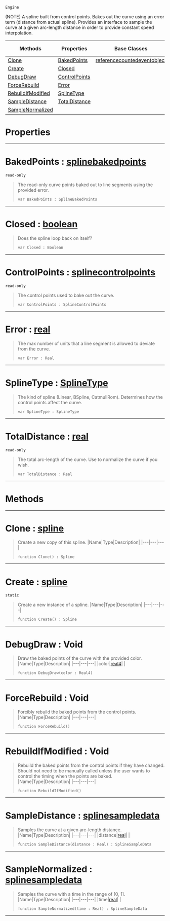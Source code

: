  `Engine`

(NOTE) A spline built from control points. Bakes out the curve using an error term (distance from actual spline). Provides an interface to sample the curve at a given arc-length distance in order to provide constant speed interpolation.

|Methods|Properties|Base Classes|Derived Classes|
|---|---|---|---|
|[ Clone](https://github.com/zeroengineteam/ZeroDocs/code_reference/class_reference/spline.markdown#clone-zero-engine-docume)|[ BakedPoints](https://github.com/zeroengineteam/ZeroDocs/code_reference/class_reference/spline.markdown#bakedpoints-zero-engine)|[referencecountedeventobject](https://github.com/zeroengineteam/ZeroDocs/code_reference/class_reference/referencecountedeventobject.markdown)| |
|[ Create](https://github.com/zeroengineteam/ZeroDocs/code_reference/class_reference/spline.markdown#create-zero-engine-docum)|[ Closed](https://github.com/zeroengineteam/ZeroDocs/code_reference/class_reference/spline.markdown#closed-zero-engine-docum)| | |
|[ DebugDraw](https://github.com/zeroengineteam/ZeroDocs/code_reference/class_reference/spline.markdown#debugdraw-void)|[ ControlPoints](https://github.com/zeroengineteam/ZeroDocs/code_reference/class_reference/spline.markdown#controlpoints-zero-engin)| | |
|[ ForceRebuild](https://github.com/zeroengineteam/ZeroDocs/code_reference/class_reference/spline.markdown#forcerebuild-void)|[ Error](https://github.com/zeroengineteam/ZeroDocs/code_reference/class_reference/spline.markdown#error-zero-engine-docume)| | |
|[ RebuildIfModified](https://github.com/zeroengineteam/ZeroDocs/code_reference/class_reference/spline.markdown#rebuildifmodified-void)|[ SplineType](https://github.com/zeroengineteam/ZeroDocs/code_reference/class_reference/spline.markdown#splinetype-zero-engine-d)| | |
|[ SampleDistance](https://github.com/zeroengineteam/ZeroDocs/code_reference/class_reference/spline.markdown#sampledistance-zero-engi)|[ TotalDistance](https://github.com/zeroengineteam/ZeroDocs/code_reference/class_reference/spline.markdown#totaldistance-zero-engin)| | |
|[ SampleNormalized](https://github.com/zeroengineteam/ZeroDocs/code_reference/class_reference/spline.markdown#samplenormalized-zero-en)| | | |


 #  Properties


---  
 #  BakedPoints : [splinebakedpoints](https://github.com/zeroengineteam/ZeroDocs/code_reference/class_reference/splinebakedpoints.markdown)

 `read-only`

> The read-only curve points baked out to line segments using the provided error.
> ``` lang=cpp, name=Zilch
> var BakedPoints : SplineBakedPoints


---  
 #  Closed : [boolean](https://github.com/zeroengineteam/ZeroDocs/code_reference/zilch_base_types/boolean.markdown)

> Does the spline loop back on itself?
> ``` lang=cpp, name=Zilch
> var Closed : Boolean


---  
 #  ControlPoints : [splinecontrolpoints](https://github.com/zeroengineteam/ZeroDocs/code_reference/class_reference/splinecontrolpoints.markdown)

 `read-only`

> The control points used to bake out the curve.
> ``` lang=cpp, name=Zilch
> var ControlPoints : SplineControlPoints


---  
 #  Error : [real](https://github.com/zeroengineteam/ZeroDocs/code_reference/zilch_base_types/real.markdown)

> The max number of units that a line segment is allowed to deviate from the curve.
> ``` lang=cpp, name=Zilch
> var Error : Real


---  
 #  SplineType : [SplineType](https://github.com/zeroengineteam/ZeroDocs/code_reference/enum_reference.markdown#splinetype)

> The kind of spline (Linear, BSpline, CatmullRom). Determines how the control points affect the curve.
> ``` lang=cpp, name=Zilch
> var SplineType : SplineType


---  
 #  TotalDistance : [real](https://github.com/zeroengineteam/ZeroDocs/code_reference/zilch_base_types/real.markdown)

 `read-only`

> The total arc-length of the curve. Use to normalize the curve if you wish.
> ``` lang=cpp, name=Zilch
> var TotalDistance : Real


---  
 #  Methods


---  
 #  Clone : [spline](https://github.com/zeroengineteam/ZeroDocs/code_reference/class_reference/spline.markdown)

> Create a new copy of this spline.
> |Name|Type|Description|
> |---|---|---|
> ``` lang=cpp, name=Zilch
> function Clone() : Spline
> ``` 


---  
 #  Create : [spline](https://github.com/zeroengineteam/ZeroDocs/code_reference/class_reference/spline.markdown)

 `static`

> Create a new instance of a spline.
> |Name|Type|Description|
> |---|---|---|
> ``` lang=cpp, name=Zilch
> function Create() : Spline
> ``` 


---  
 #  DebugDraw : Void

> Draw the baked points of the curve with the provided color.
> |Name|Type|Description|
> |---|---|---|
> |color|[real4](https://github.com/zeroengineteam/ZeroDocs/code_reference/zilch_base_types/real4.markdown)| |
> ``` lang=cpp, name=Zilch
> function DebugDraw(color : Real4)
> ``` 


---  
 #  ForceRebuild : Void

> Forcibly rebuild the baked points from the control points.
> |Name|Type|Description|
> |---|---|---|
> ``` lang=cpp, name=Zilch
> function ForceRebuild()
> ``` 


---  
 #  RebuildIfModified : Void

> Rebuild the baked points from the control points if they have changed. Should not need to be manually called unless the user wants to control the timing when the points are baked.
> |Name|Type|Description|
> |---|---|---|
> ``` lang=cpp, name=Zilch
> function RebuildIfModified()
> ``` 


---  
 #  SampleDistance : [splinesampledata](https://github.com/zeroengineteam/ZeroDocs/code_reference/class_reference/splinesampledata.markdown)

> Samples the curve at a given arc-length distance.
> |Name|Type|Description|
> |---|---|---|
> |distance|[real](https://github.com/zeroengineteam/ZeroDocs/code_reference/zilch_base_types/real.markdown)| |
> ``` lang=cpp, name=Zilch
> function SampleDistance(distance : Real) : SplineSampleData
> ``` 


---  
 #  SampleNormalized : [splinesampledata](https://github.com/zeroengineteam/ZeroDocs/code_reference/class_reference/splinesampledata.markdown)

> Samples the curve with a time in the range of [0, 1].
> |Name|Type|Description|
> |---|---|---|
> |time|[real](https://github.com/zeroengineteam/ZeroDocs/code_reference/zilch_base_types/real.markdown)| |
> ``` lang=cpp, name=Zilch
> function SampleNormalized(time : Real) : SplineSampleData
> ``` 


---  
 

 